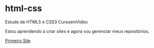 # html-css
 Estudo de HTML5 e CSS3 CursoemVideo

Estou aprendendo a criar sites e agora vou gerenciar meus repositórios.

<a href="https://GuilhermeSilvaAlvesdev/html-css/site-tecnologia/032-desafioSite/index.html">Primeiro Site</a >
